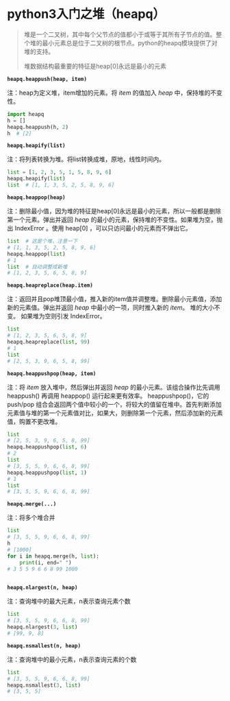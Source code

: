 # python3入门之堆（heapq）

> 堆是一个二叉树，其中每个父节点的值都小于或等于其所有子节点的值。整个堆的最小元素总是位于二叉树的根节点。python的heapq模块提供了对堆的支持。
>
> 堆数据结构最重要的特征是heap[0]永远是最小的元素

**`heapq.heappush(heap, item)`**

注：heap为定义堆，item增加的元素。将 *item* 的值加入 *heap* 中，保持堆的不变性。

```python
import heapq
h = []
heapq.heappush(h, 2)
h  # [2]
```

**`heapq.heapify(list)`**

注：将列表转换为堆。将list转换成堆，原地，线性时间内。

```python
list = [1, 2, 3, 5, 1, 5, 8, 9, 6]
heapq.heapify(list)
list  # [1, 1, 3, 5, 2, 5, 8, 9, 6]
```

**`heapq.heappop(heap)`**

注：删除最小值，因为堆的特征是heap[0]永远是最小的元素，所以一般都是删除第一个元素。弹出并返回 *heap* 的最小的元素，保持堆的不变性。如果堆为空，抛出 IndexError 。使用 heap[0] ，可以只访问最小的元素而不弹出它。

```python
list  # 这是个堆，注意一下
# [1, 1, 3, 5, 2, 5, 8, 9, 6]
heapq.heappop(list)
# 1
list  # 自动调整成新堆
# [1, 2, 3, 5, 6, 5, 8, 9]
```

**`heapq.heapreplace(heap.item)`**

注：返回并且pop堆顶最小值，推入新的item值并调整堆。删除最小元素值，添加新的元素值。弹出并返回 *heap* 中最小的一项，同时推入新的 *item*。 堆的大小不变。 如果堆为空则引发 IndexError。

```python
list
# [1, 2, 3, 5, 6, 5, 8, 9]
heapq.heapreplace(list, 99)
# 1
list
# [2, 5, 3, 9, 6, 5, 8, 99]
```

**`heapq.heappushpop(heap, item)`**

注：将 *item* 放入堆中，然后弹出并返回 *heap* 的最小元素。该组合操作比先调用 heappush() 再调用 heappop() 运行起来更有效率。 heappushpop()，它的 push/pop 组合会返回两个值中较小的一个，将较大的值留在堆中。首先判断添加元素值与堆的第一个元素值对比，如果大，则删除第一个元素，然后添加新的元素值，购置不更改堆。

```python
list
# [2, 5, 3, 9, 6, 5, 8, 99]
heapq.heappushpop(list, 6)
# 2
list
# [3, 5, 5, 9, 6, 6, 8, 99]
heapq.heappushpop(list, 1)
# 1
list
# [3, 5, 5, 9, 6, 6, 8, 99]
```

**`heapq.merge(...)`**

注：将多个堆合并

```python
list
# [3, 5, 5, 9, 6, 6, 8, 99]
h
# [1000]
for i in heapq.merge(h, list):
    print(i, end=" ")
# 3 5 5 9 6 6 8 99 1000
    
```

**`heapq.nlargest(n, heap)`**

注：查询堆中的最大元素，n表示查询元素个数

```python
list
# [3, 5, 5, 9, 6, 6, 8, 99]
heapq.nlargest(3, list)
# [99, 9, 8]
```

**`heapq.nsmallest(n, heap)`**

注：查询堆中的最小元素，n表示查询元素的个数

```python
list
# [3, 5, 5, 9, 6, 6, 8, 99]
heapq.nsmallest(3, list)
# [3, 5, 5]

```

